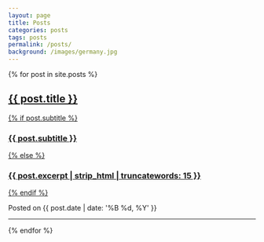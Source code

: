 ```yaml
---
layout: page
title: Posts
categories: posts
tags: posts
permalink: /posts/
background: /images/germany.jpg
---
```


{% for post in site.posts %}

<article class="post-preview">
    <a href="{{ post.url | prepend: site.baseurl | replace: '//', '/' }}">
        <h2 class="post-title">{{ post.title }}</h2>
        {% if post.subtitle %}
        <h3 class="post-subtitle">{{ post.subtitle }}</h3>
        {% else %}
        <h3 class="post-subtitle">
            {{ post.excerpt | strip_html | truncatewords: 15 }}
        </h3>
        {% endif %}
    </a>
    <p class="post-meta">
        Posted on {{ post.date | date: '%B %d, %Y' }}
    </p>
</article>

<hr />

{% endfor %}
